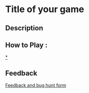 # Title of your game

## Description

## How to Play :
[*](my_game.zip)
## Feedback
[Feedback and bug hunt form](https://docs.google.com/forms/d/e/1FAIpQLSf48dqdda09rXYKS_H6pQ5xaEGv8izR7oICsfifhTFWQZBchw/viewform?usp=sf_link)
